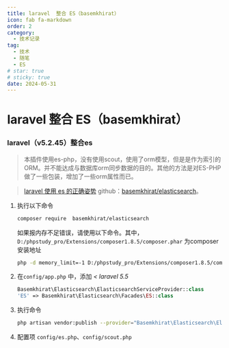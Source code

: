 ```yaml
---
title: laravel  整合 ES（basemkhirat）
icon: fab fa-markdown
order: 2
category:
  - 技术记录
tag:
  - 技术
  - 随笔
  - ES
# star: true
# sticky: true
date: 2024-05-31
---
```


# laravel  整合 ES（basemkhirat）

### laravel（v5.2.45）整合es



> 本插件使用es-php，没有使用scout，使用了orm模型，但是是作为索引的ORM。并不能达成与数据库orm同步数据的目的。其他的方法是对ES-PHP做了一些包装，增加了一些orm属性而已。



> [laravel 使用 es 的正确姿势](https://learnku.com/articles/49763)   github：[basemkhirat/elasticsearch](https://github.com/basemkhirat/elasticsearch/wiki/0.-Overview/)。

1. 执行以下命令

    ```bash
    composer require  basemkhirat/elasticsearch
    ```

    如果报内存不足错误，请使用以下命令。其中，`D:/phpstudy_pro/Extensions/composer1.8.5/composer.phar` 为composer安装地址

    ```bash
    php -d memory_limit=-1 D:/phpstudy_pro/Extensions/composer1.8.5/composer.phar require  basemkhirat/elasticsearch
    ```

2. 在`config/app.php` 中，添加 *< laravel 5.5*

   ```php
   Basemkhirat\Elasticsearch\ElasticsearchServiceProvider::class
   'ES' => Basemkhirat\Elasticsearch\Facades\ES::class
   ```

3. 执行命令

   ```bash
   php artisan vendor:publish --provider="Basemkhirat\Elasticsearch\ElasticsearchServiceProvider"
   ```

4. 配置项 `config/es.php`、`config/scout.php`

    






















